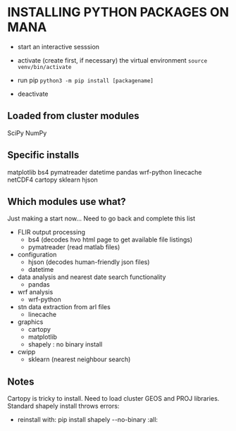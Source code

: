 INSTALLING PYTHON PACKAGES ON MANA
===================================

* start an interactive sesssion

* activate (create first, if necessary) the virtual environment
	`source venv/bin/activate`

* run pip
	`python3 -m pip install [packagename]`

* deactivate


Loaded from cluster modules
-------------------------
SciPy
NumPy


Specific installs
-----------------
matplotlib
bs4
pymatreader
datetime
pandas
wrf-python
linecache
netCDF4
cartopy
sklearn
hjson


Which modules use what? 
----------------------
Just making a start now... Need to go back and complete this list

* FLIR output processing
	- bs4 (decodes hvo html page to get available file listings)
	- pymatreader (read matlab files)
* configuration
	- hjson (decodes human-friendly json files)
	- datetime
* data analysis and nearest date search functionality
	- pandas
* wrf analysis
	- wrf-python
* stn data extraction from arl files
	- linecache
* graphics
	- cartopy
	- matplotlib
	- shapely : no binary install
* cwipp
	- sklearn (nearest neighbour search)


Notes
---------
Cartopy is tricky to install. Need to load cluster GEOS and PROJ libraries. Standard shapely install throws errors:
* reinstall with: pip install shapely --no-binary :all:
